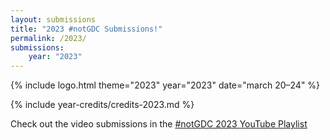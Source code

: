 ```yaml
---
layout: submissions
title: "2023 #notGDC Submissions!"
permalink: /2023/
submissions:
    year: "2023"
---
```


{% include logo.html theme="2023" year="2023" date="march 20&ndash;24" %}

{% include year-credits/credits-2023.md %}

Check out the video submissions in the [#notGDC 2023 YouTube Playlist](https://www.youtube.com/playlist?list=PLau2-NbyHZ3rDR1hHZfTTI2qYXLa0Lpyd)